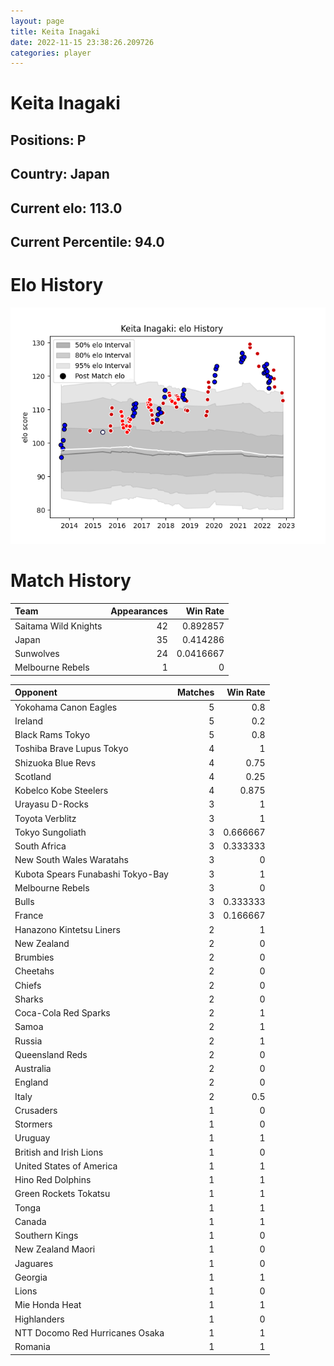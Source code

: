 ```yaml
---  
layout: page  
title: Keita Inagaki  
date: 2022-11-15 23:38:26.209726  
categories: player  
---
```

# Keita Inagaki

## Positions: P

## Country: Japan

## Current elo: 113.0

## Current Percentile: 94.0

# Elo History


![elo history](history_KeitaInagaki.png)
# Match History


| Team                 |   Appearances |   Win Rate |
|:---------------------|--------------:|-----------:|
| Saitama Wild Knights |            42 |  0.892857  |
| Japan                |            35 |  0.414286  |
| Sunwolves            |            24 |  0.0416667 |
| Melbourne Rebels     |             1 |  0         |

| Opponent                          |   Matches |   Win Rate |
|:----------------------------------|----------:|-----------:|
| Yokohama Canon Eagles             |         5 |   0.8      |
| Ireland                           |         5 |   0.2      |
| Black Rams Tokyo                  |         5 |   0.8      |
| Toshiba Brave Lupus Tokyo         |         4 |   1        |
| Shizuoka Blue Revs                |         4 |   0.75     |
| Scotland                          |         4 |   0.25     |
| Kobelco Kobe Steelers             |         4 |   0.875    |
| Urayasu D-Rocks                   |         3 |   1        |
| Toyota Verblitz                   |         3 |   1        |
| Tokyo Sungoliath                  |         3 |   0.666667 |
| South Africa                      |         3 |   0.333333 |
| New South Wales Waratahs          |         3 |   0        |
| Kubota Spears Funabashi Tokyo-Bay |         3 |   1        |
| Melbourne Rebels                  |         3 |   0        |
| Bulls                             |         3 |   0.333333 |
| France                            |         3 |   0.166667 |
| Hanazono Kintetsu Liners          |         2 |   1        |
| New Zealand                       |         2 |   0        |
| Brumbies                          |         2 |   0        |
| Cheetahs                          |         2 |   0        |
| Chiefs                            |         2 |   0        |
| Sharks                            |         2 |   0        |
| Coca-Cola Red Sparks              |         2 |   1        |
| Samoa                             |         2 |   1        |
| Russia                            |         2 |   1        |
| Queensland Reds                   |         2 |   0        |
| Australia                         |         2 |   0        |
| England                           |         2 |   0        |
| Italy                             |         2 |   0.5      |
| Crusaders                         |         1 |   0        |
| Stormers                          |         1 |   0        |
| Uruguay                           |         1 |   1        |
| British and Irish Lions           |         1 |   0        |
| United States of America          |         1 |   1        |
| Hino Red Dolphins                 |         1 |   1        |
| Green Rockets Tokatsu             |         1 |   1        |
| Tonga                             |         1 |   1        |
| Canada                            |         1 |   1        |
| Southern Kings                    |         1 |   0        |
| New Zealand Maori                 |         1 |   0        |
| Jaguares                          |         1 |   0        |
| Georgia                           |         1 |   1        |
| Lions                             |         1 |   0        |
| Mie Honda Heat                    |         1 |   1        |
| Highlanders                       |         1 |   0        |
| NTT Docomo Red Hurricanes Osaka   |         1 |   1        |
| Romania                           |         1 |   1        |